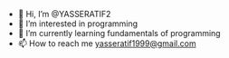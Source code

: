 - 👋 Hi, I’m @YASSERATIF2
- 👀 I’m interested in programming
- 🌱 I’m currently learning fundamentals of programming
- 📫 How to reach me yasseratif1999@gmail.com

<!---
YASSERATIF2/YASSERATIF2 is a ✨ special ✨ repository because its `README.md` (this file) appears on your GitHub profile.
You can click the Preview link to take a look at your changes.
--->
